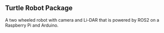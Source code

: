 ## Turtle Robot Package

A two wheeled robot with camera and Li-DAR that is powered by ROS2 on a Raspberry Pi and Arduino.
